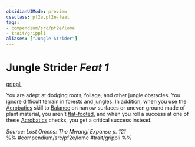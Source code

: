 ```yaml
---
obsidianUIMode: preview
cssclass: pf2e,pf2e-feat
tags:
- compendium/src/pf2e/lome
- trait/grippli
aliases: ["Jungle Strider"]
---
```

# Jungle Strider  *Feat 1*  
[grippli](/rules/traits/grippli-b2.md)  


You are adept at dodging roots, foliage, and other jungle obstacles. You ignore difficult terrain in forests and jungles. In addition, when you use the [Acrobatics](/compendium/skills.md#Acrobatics) skill to [Balance](/rules/actions/balance.md) on narrow surfaces or uneven ground made of plant material, you aren't [flat-footed](/rules/conditions.md#Flat-footed), and when you roll a success at one of these [Acrobatics](/compendium/skills.md#Acrobatics) checks, you get a critical success instead.

*Source: Lost Omens: The Mwangi Expanse p. 121*  
%% #compendium/src/pf2e/lome #trait/grippli %%